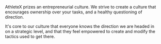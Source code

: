 AthleteX prizes an entrepreneurial culture.  We strive to create a culture that encourages ownership over your tasks, and a healthy questioning of direction.

It's core to our culture that everyone knows the direction we are headed in on a strategic level, and that they feel empowered to create and modify the tactics used to get there.
